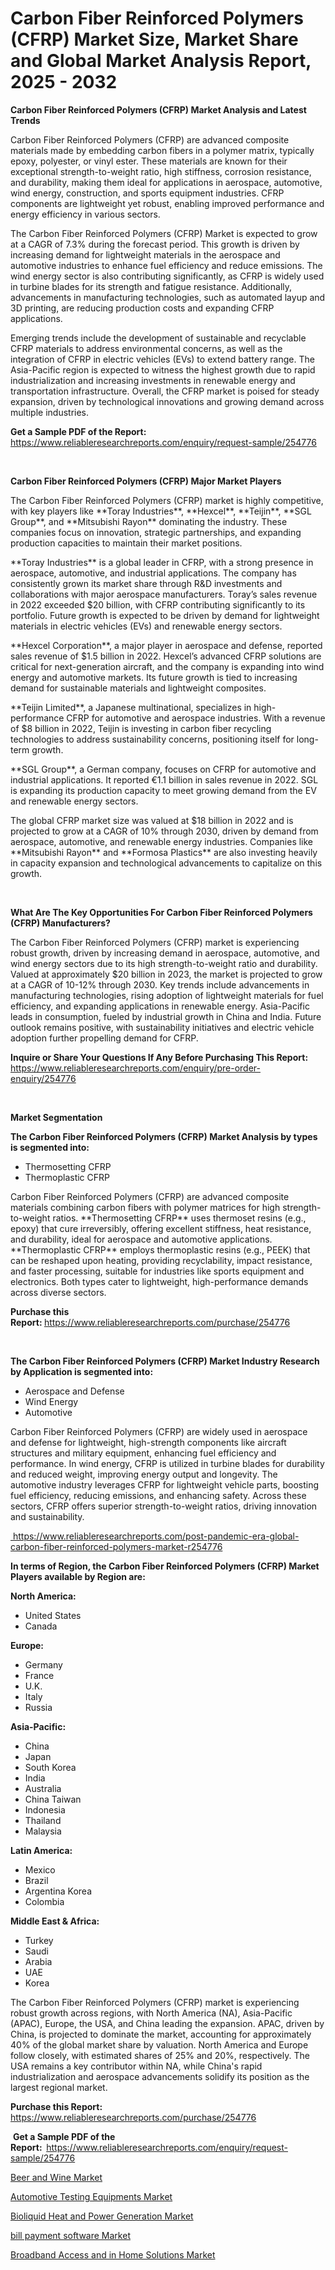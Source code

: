 <p><h1>Carbon Fiber Reinforced Polymers (CFRP) Market Size, Market Share and Global Market Analysis Report, 2025 - 2032</h1></p><p><strong>Carbon Fiber Reinforced Polymers (CFRP) Market Analysis and Latest Trends</strong></p>
<p><p>Carbon Fiber Reinforced Polymers (CFRP) are advanced composite materials made by embedding carbon fibers in a polymer matrix, typically epoxy, polyester, or vinyl ester. These materials are known for their exceptional strength-to-weight ratio, high stiffness, corrosion resistance, and durability, making them ideal for applications in aerospace, automotive, wind energy, construction, and sports equipment industries. CFRP components are lightweight yet robust, enabling improved performance and energy efficiency in various sectors.</p><p>The Carbon Fiber Reinforced Polymers (CFRP) Market is expected to grow at a CAGR of 7.3% during the forecast period. This growth is driven by increasing demand for lightweight materials in the aerospace and automotive industries to enhance fuel efficiency and reduce emissions. The wind energy sector is also contributing significantly, as CFRP is widely used in turbine blades for its strength and fatigue resistance. Additionally, advancements in manufacturing technologies, such as automated layup and 3D printing, are reducing production costs and expanding CFRP applications.</p><p>Emerging trends include the development of sustainable and recyclable CFRP materials to address environmental concerns, as well as the integration of CFRP in electric vehicles (EVs) to extend battery range. The Asia-Pacific region is expected to witness the highest growth due to rapid industrialization and increasing investments in renewable energy and transportation infrastructure. Overall, the CFRP market is poised for steady expansion, driven by technological innovations and growing demand across multiple industries.</p></p>
<p><strong>Get a Sample PDF of the Report:&nbsp;</strong> <a href="https://www.reliableresearchreports.com/enquiry/request-sample/254776?utm_campaign=41&utm_medium=2&utm_source=Github&utm_content=ia&utm_term=21012025&utm_id=carbon-fiber-reinforced-polymers-cfrp">https://www.reliableresearchreports.com/enquiry/request-sample/254776</a></p>
<p>&nbsp;</p>
<p><strong>Carbon Fiber Reinforced Polymers (CFRP) Major Market Players</strong></p>
<p><p>The Carbon Fiber Reinforced Polymers (CFRP) market is highly competitive, with key players like **Toray Industries**, **Hexcel**, **Teijin**, **SGL Group**, and **Mitsubishi Rayon** dominating the industry. These companies focus on innovation, strategic partnerships, and expanding production capacities to maintain their market positions.</p><p>**Toray Industries** is a global leader in CFRP, with a strong presence in aerospace, automotive, and industrial applications. The company has consistently grown its market share through R&D investments and collaborations with major aerospace manufacturers. Toray’s sales revenue in 2022 exceeded $20 billion, with CFRP contributing significantly to its portfolio. Future growth is expected to be driven by demand for lightweight materials in electric vehicles (EVs) and renewable energy sectors.</p><p>**Hexcel Corporation**, a major player in aerospace and defense, reported sales revenue of $1.5 billion in 2022. Hexcel’s advanced CFRP solutions are critical for next-generation aircraft, and the company is expanding into wind energy and automotive markets. Its future growth is tied to increasing demand for sustainable materials and lightweight composites.</p><p>**Teijin Limited**, a Japanese multinational, specializes in high-performance CFRP for automotive and aerospace industries. With a revenue of $8 billion in 2022, Teijin is investing in carbon fiber recycling technologies to address sustainability concerns, positioning itself for long-term growth.</p><p>**SGL Group**, a German company, focuses on CFRP for automotive and industrial applications. It reported €1.1 billion in sales revenue in 2022. SGL is expanding its production capacity to meet growing demand from the EV and renewable energy sectors.</p><p>The global CFRP market size was valued at $18 billion in 2022 and is projected to grow at a CAGR of 10% through 2030, driven by demand from aerospace, automotive, and renewable energy industries. Companies like **Mitsubishi Rayon** and **Formosa Plastics** are also investing heavily in capacity expansion and technological advancements to capitalize on this growth.</p></p>
<p>&nbsp;</p>
<p><strong>What Are The Key Opportunities For Carbon Fiber Reinforced Polymers (CFRP) Manufacturers?</strong></p>
<p><p>The Carbon Fiber Reinforced Polymers (CFRP) market is experiencing robust growth, driven by increasing demand in aerospace, automotive, and wind energy sectors due to its high strength-to-weight ratio and durability. Valued at approximately $20 billion in 2023, the market is projected to grow at a CAGR of 10-12% through 2030. Key trends include advancements in manufacturing technologies, rising adoption of lightweight materials for fuel efficiency, and expanding applications in renewable energy. Asia-Pacific leads in consumption, fueled by industrial growth in China and India. Future outlook remains positive, with sustainability initiatives and electric vehicle adoption further propelling demand for CFRP.</p></p>
<p><strong>Inquire or Share Your Questions If Any Before Purchasing This Report:</strong> <a href="https://www.reliableresearchreports.com/enquiry/pre-order-enquiry/254776?utm_campaign=41&utm_medium=2&utm_source=Github&utm_content=ia&utm_term=21012025&utm_id=carbon-fiber-reinforced-polymers-cfrp">https://www.reliableresearchreports.com/enquiry/pre-order-enquiry/254776</a></p>
<p>&nbsp;</p>
<p><strong>Market Segmentation</strong></p>
<p><strong>The Carbon Fiber Reinforced Polymers (CFRP) Market Analysis by types is segmented into:</strong></p>
<p><ul><li>Thermosetting CFRP</li><li>Thermoplastic CFRP</li></ul></p>
<p><p>Carbon Fiber Reinforced Polymers (CFRP) are advanced composite materials combining carbon fibers with polymer matrices for high strength-to-weight ratios. **Thermosetting CFRP** uses thermoset resins (e.g., epoxy) that cure irreversibly, offering excellent stiffness, heat resistance, and durability, ideal for aerospace and automotive applications. **Thermoplastic CFRP** employs thermoplastic resins (e.g., PEEK) that can be reshaped upon heating, providing recyclability, impact resistance, and faster processing, suitable for industries like sports equipment and electronics. Both types cater to lightweight, high-performance demands across diverse sectors.</p></p>
<p><strong>Purchase this Report:&nbsp;</strong><a href="https://www.reliableresearchreports.com/purchase/254776?utm_campaign=41&utm_medium=2&utm_source=Github&utm_content=ia&utm_term=21012025&utm_id=carbon-fiber-reinforced-polymers-cfrp">https://www.reliableresearchreports.com/purchase/254776</a></p>
<p>&nbsp;</p>
<p><strong>The Carbon Fiber Reinforced Polymers (CFRP) Market Industry Research by Application is segmented into:</strong></p>
<p><ul><li>Aerospace and Defense</li><li>Wind Energy</li><li>Automotive</li></ul></p>
<p><p>Carbon Fiber Reinforced Polymers (CFRP) are widely used in aerospace and defense for lightweight, high-strength components like aircraft structures and military equipment, enhancing fuel efficiency and performance. In wind energy, CFRP is utilized in turbine blades for durability and reduced weight, improving energy output and longevity. The automotive industry leverages CFRP for lightweight vehicle parts, boosting fuel efficiency, reducing emissions, and enhancing safety. Across these sectors, CFRP offers superior strength-to-weight ratios, driving innovation and sustainability.</p></p>
<p><a href="https://www.reliableresearchreports.com/post-pandemic-era-global-carbon-fiber-reinforced-polymers-market-r254776?utm_campaign=41&utm_medium=2&utm_source=Github&utm_content=ia&utm_term=21012025&utm_id=carbon-fiber-reinforced-polymers-cfrp">&nbsp;https://www.reliableresearchreports.com/post-pandemic-era-global-carbon-fiber-reinforced-polymers-market-r254776</a></p>
<p><strong>In terms of Region, the Carbon Fiber Reinforced Polymers (CFRP) Market Players available by Region are:</strong></p>
<p>
    <p> <strong> North America: </strong>
        <ul>
            <li>United States</li>
            <li>Canada</li>
        </ul>
        </p> 
    <p> <strong> Europe: </strong>
        <ul>
            <li>Germany</li>
            <li>France</li>
            <li>U.K.</li>
            <li>Italy</li>
            <li>Russia</li>
        </ul>
        </p> 
    <p> <strong> Asia-Pacific: </strong>
        <ul>
            <li>China</li>
            <li>Japan</li>
            <li>South Korea</li>
            <li>India</li>
            <li>Australia</li>
            <li>China Taiwan</li>
            <li>Indonesia</li>
            <li>Thailand</li>
            <li>Malaysia</li>
        </ul>
        </p> 
    <p> <strong> Latin America: </strong>
        <ul>
            <li>Mexico</li>
            <li>Brazil</li>
            <li>Argentina Korea</li>
            <li>Colombia</li>
        </ul>
        </p> 
    <p> <strong> Middle East & Africa: </strong>
        <ul>
            <li>Turkey</li>
            <li>Saudi</li>
            <li>Arabia</li>
            <li>UAE</li>
            <li>Korea</li>
        </ul>
    </p>
    </p>
<p><p>The Carbon Fiber Reinforced Polymers (CFRP) market is experiencing robust growth across regions, with North America (NA), Asia-Pacific (APAC), Europe, the USA, and China leading the expansion. APAC, driven by China, is projected to dominate the market, accounting for approximately 40% of the global market share by valuation. North America and Europe follow closely, with estimated shares of 25% and 20%, respectively. The USA remains a key contributor within NA, while China's rapid industrialization and aerospace advancements solidify its position as the largest regional market.</p></p>
<p><strong>Purchase this Report: </strong><a href="https://www.reliableresearchreports.com/purchase/254776?utm_campaign=41&utm_medium=2&utm_source=Github&utm_content=ia&utm_term=21012025&utm_id=carbon-fiber-reinforced-polymers-cfrp">https://www.reliableresearchreports.com/purchase/254776</a></p>
<p>&nbsp;<strong>Get a Sample PDF of the Report:&nbsp;&nbsp;</strong><a href="https://www.reliableresearchreports.com/enquiry/request-sample/254776?utm_campaign=41&utm_medium=2&utm_source=Github&utm_content=ia&utm_term=21012025&utm_id=carbon-fiber-reinforced-polymers-cfrp">https://www.reliableresearchreports.com/enquiry/request-sample/254776</a></p>
<p><strong></strong></p>
<p><p><a href="https://github.com/nicoletavirag/Market-Research-Report-List-5/blob/main/beer-and-wine-market.md?utm_campaign=41&utm_medium=2&utm_source=Github&utm_content=ia&utm_term=21012025&utm_id=carbon-fiber-reinforced-polymers-cfrp">Beer and Wine Market</a></p><p><a href="https://github.com/mauripalmi/Market-Research-Report-List-5/blob/main/automotive-testing-equipments-market.md?utm_campaign=41&utm_medium=2&utm_source=Github&utm_content=ia&utm_term=21012025&utm_id=carbon-fiber-reinforced-polymers-cfrp">Automotive Testing Equipments Market</a></p><p><a href="https://github.com/kbollin866/Market-Research-Report-List-1/blob/main/bioliquid-heat-and-power-generation-market.md?utm_campaign=41&utm_medium=2&utm_source=Github&utm_content=ia&utm_term=21012025&utm_id=carbon-fiber-reinforced-polymers-cfrp">Bioliquid Heat and Power Generation Market</a></p><p><a href="https://github.com/sca704osol/Market-Research-Report-List-1/blob/main/bill-payment-software-market.md?utm_campaign=41&utm_medium=2&utm_source=Github&utm_content=ia&utm_term=21012025&utm_id=carbon-fiber-reinforced-polymers-cfrp">bill payment software Market</a></p><p><a href="https://github.com/sholympia197070/Market-Research-Report-List-1/blob/main/broadband-access-and-in-home-solutions-market.md?utm_campaign=41&utm_medium=2&utm_source=Github&utm_content=ia&utm_term=21012025&utm_id=carbon-fiber-reinforced-polymers-cfrp">Broadband Access and in Home Solutions Market</a></p></p>